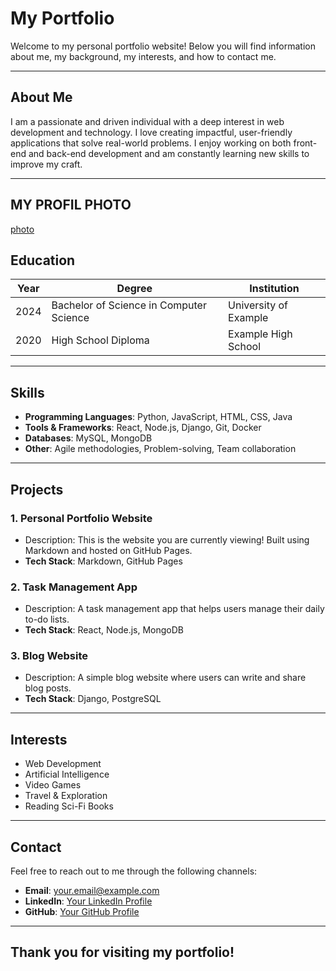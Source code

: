 # My Portfolio

Welcome to my personal portfolio website! Below you will find information about me, my background, my interests, and how to contact me.

---

## About Me

I am a passionate and driven individual with a deep interest in web development and technology. I love creating impactful, user-friendly applications that solve real-world problems. I enjoy working on both front-end and back-end development and am constantly learning new skills to improve my craft.

---
## MY PROFIL PHOTO
[photo](/asset/me.jpg)
## Education

| Year       | Degree                             | Institution                  |
|------------|------------------------------------|------------------------------|
| 2024       | Bachelor of Science in Computer Science | University of Example        |
| 2020       | High School Diploma                | Example High School          |

---

## Skills

- **Programming Languages**: Python, JavaScript, HTML, CSS, Java
- **Tools & Frameworks**: React, Node.js, Django, Git, Docker
- **Databases**: MySQL, MongoDB
- **Other**: Agile methodologies, Problem-solving, Team collaboration

---

## Projects

### 1. **Personal Portfolio Website**
   - Description: This is the website you are currently viewing! Built using Markdown and hosted on GitHub Pages.
   - **Tech Stack**: Markdown, GitHub Pages

### 2. **Task Management App**
   - Description: A task management app that helps users manage their daily to-do lists.
   - **Tech Stack**: React, Node.js, MongoDB

### 3. **Blog Website**
   - Description: A simple blog website where users can write and share blog posts.
   - **Tech Stack**: Django, PostgreSQL

---

## Interests

- Web Development
- Artificial Intelligence
- Video Games
- Travel & Exploration
- Reading Sci-Fi Books

---

## Contact

Feel free to reach out to me through the following channels:

- **Email**: [your.email@example.com](mailto:your.email@example.com)
- **LinkedIn**: [Your LinkedIn Profile](https://www.linkedin.com/in/yourprofile/)
- **GitHub**: [Your GitHub Profile](https://github.com/yourusername)

---

## Thank you for visiting my portfolio!
